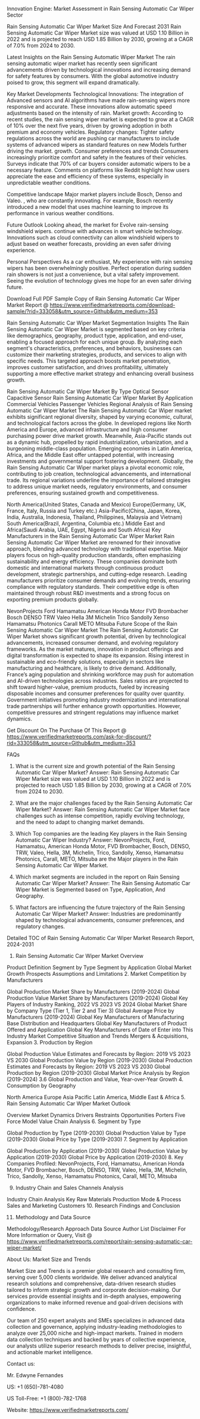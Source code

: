 Innovation Engine: Market Assessment in Rain Sensing Automatic Car Wiper Sector


Rain Sensing Automatic Car Wiper Market Size And Forecast 2031
Rain Sensing Automatic Car Wiper Market size was valued at USD 1.10 Billion in 2022 and is projected to reach USD 1.85 Billion by 2030, growing at a CAGR of 7.0% from 2024 to 2030.

Latest Insights on the Rain Sensing Automatic Wiper Market
The rain sensing automatic wiper market has recently seen significant advancements driven by technological innovations and increasing demand for safety features by consumers. With the global automotive industry poised to grow, this segment will expand dramatically.

Key Market Developments
Technological Innovations: The integration of Advanced sensors and AI algorithms have made rain-sensing wipers more responsive and accurate. These innovations allow automatic speed adjustments based on the intensity of rain.
Market growth: According to recent studies, the rain sensing wiper market is expected to grow at a CAGR of 10% over the next five years, driven by growing adoption in both premium and economy vehicles.
Regulatory changes: Tighter safety regulations across the world are pushing car manufacturers to include systems of advanced wipers as standard features on new Models further driving the market. growth.
Consumer preferences and trends
Consumers increasingly prioritize comfort and safety in the features of their vehicles. Surveys indicate that 70% of car buyers consider automatic wipers to be a necessary feature. Comments on platforms like Reddit highlight how users appreciate the ease and efficiency of these systems, especially in unpredictable weather conditions.

Competitive landscape
Major market players include Bosch, Denso and Valeo. , who are constantly innovating. For example, Bosch recently introduced a new model that uses machine learning to improve its performance in various weather conditions.

Future Outlook
Looking ahead, the market for Evolve rain-sensing windshield wipers. continue with advances in smart vehicle technology. Innovations such as cloud connectivity can allow windshield wipers to adjust based on weather forecasts, providing an even safer driving experience.

Personal Perspectives
As a car enthusiast, My experience with rain sensing wipers has been overwhelmingly positive. Perfect operation during sudden rain showers is not just a convenience, but a vital safety improvement. Seeing the evolution of technology gives me hope for an even safer driving future.

Download Full PDF Sample Copy of Rain Sensing Automatic Car Wiper Market Report @ https://www.verifiedmarketreports.com/download-sample/?rid=333058&utm_source=Github&utm_medium=353

Rain Sensing Automatic Car Wiper Market Segmentation Insights
The Rain Sensing Automatic Car Wiper Market is segmented based on key criteria like demographics, geography, product type, application, and end-user, enabling a focused approach for each unique group. By analyzing each segment's characteristics, preferences, and behaviors, businesses can customize their marketing strategies, products, and services to align with specific needs. This targeted approach boosts market penetration, improves customer satisfaction, and drives profitability, ultimately supporting a more effective market strategy and enhancing overall business growth.

Rain Sensing Automatic Car Wiper Market By Type
Optical Sensor
Capacitive Sensor
Rain Sensing Automatic Car Wiper Market By Application
Commercial Vehicles
Passenger Vehicles
Regional Analysis of Rain Sensing Automatic Car Wiper Market
The Rain Sensing Automatic Car Wiper market exhibits significant regional diversity, shaped by varying economic, cultural, and technological factors across the globe. In developed regions like North America and Europe, advanced infrastructure and high consumer purchasing power drive market growth. Meanwhile, Asia-Pacific stands out as a dynamic hub, propelled by rapid industrialization, urbanization, and a burgeoning middle-class population. Emerging economies in Latin America, Africa, and the Middle East offer untapped potential, with increasing investments and governmental support fostering development. Globally, the Rain Sensing Automatic Car Wiper market plays a pivotal economic role, contributing to job creation, technological advancements, and international trade. Its regional variations underline the importance of tailored strategies to address unique market needs, regulatory environments, and consumer preferences, ensuring sustained growth and competitiveness.

North America(United States, Canada and Mexico)
Europe(Germany, UK, France, Italy, Russia and Turkey etc.)
Asia-Pacific(China, Japan, Korea, India, Australia, Indonesia, Thailand, Philippines, Malaysia and Vietnam)
South America(Brazil, Argentina, Columbia etc.)
Middle East and Africa(Saudi Arabia, UAE, Egypt, Nigeria and South Africa)
Key Manufacturers in the Rain Sensing Automatic Car Wiper Market
Rain Sensing Automatic Car Wiper Market are renowned for their innovative approach, blending advanced technology with traditional expertise. Major players focus on high-quality production standards, often emphasizing sustainability and energy efficiency. These companies dominate both domestic and international markets through continuous product development, strategic partnerships, and cutting-edge research. Leading manufacturers prioritize consumer demands and evolving trends, ensuring compliance with regulatory standards. Their competitive edge is often maintained through robust R&D investments and a strong focus on exporting premium products globally.

NevonProjects
Ford
Hamamatsu
American Honda Motor
FVD Brombacher
Bosch
DENSO
TRW
Valeo
Hella
3M
Michelin
Trico
Sandolly
Xenso
Hamamatsu Photonics
Carall
METO
Mitsuba
Future Scope of the Rain Sensing Automatic Car Wiper Market
The Rain Sensing Automatic Car Wiper Market shows significant growth potential, driven by technological advancements, increased consumer demand, and evolving regulatory frameworks. As the market matures, innovation in product offerings and digital transformation is expected to shape its expansion. Rising interest in sustainable and eco-friendly solutions, especially in sectors like manufacturing and healthcare, is likely to drive demand. Additionally, France’s aging population and shrinking workforce may push for automation and AI-driven technologies across industries. Sales ratios are projected to shift toward higher-value, premium products, fueled by increasing disposable incomes and consumer preferences for quality over quantity. Government initiatives promoting industry modernization and international trade partnerships will further enhance growth opportunities. However, competitive pressures and stringent regulations may influence market dynamics.

Get Discount On The Purchase Of This Report @ https://www.verifiedmarketreports.com/ask-for-discount/?rid=333058&utm_source=Github&utm_medium=353

FAQs
1. What is the current size and growth potential of the Rain Sensing Automatic Car Wiper Market?
Answer: Rain Sensing Automatic Car Wiper Market size was valued at USD 1.10 Billion in 2022 and is projected to reach USD 1.85 Billion by 2030, growing at a CAGR of 7.0% from 2024 to 2030.

2. What are the major challenges faced by the Rain Sensing Automatic Car Wiper Market?
Answer: Rain Sensing Automatic Car Wiper Market face challenges such as intense competition, rapidly evolving technology, and the need to adapt to changing market demands.

3. Which Top companies are the leading Key players in the Rain Sensing Automatic Car Wiper Industry?
Answer: NevonProjects, Ford, Hamamatsu, American Honda Motor, FVD Brombacher, Bosch, DENSO, TRW, Valeo, Hella, 3M, Michelin, Trico, Sandolly, Xenso, Hamamatsu Photonics, Carall, METO, Mitsuba are the Major players in the Rain Sensing Automatic Car Wiper Market.

4. Which market segments are included in the report on Rain Sensing Automatic Car Wiper Market?
Answer: The Rain Sensing Automatic Car Wiper Market is Segmented based on Type, Application, And Geography.

5. What factors are influencing the future trajectory of the Rain Sensing Automatic Car Wiper Market?
Answer: Industries are predominantly shaped by technological advancements, consumer preferences, and regulatory changes.

Detailed TOC of Rain Sensing Automatic Car Wiper Market Research Report, 2024-2031
1. Rain Sensing Automatic Car Wiper Market Overview

Product Definition
Segment by Type
Segment by Application
Global Market Growth Prospects
Assumptions and Limitations
2. Market Competition by Manufacturers

Global Production Market Share by Manufacturers (2019-2024)
Global Production Value Market Share by Manufacturers (2019-2024)
Global Key Players of Industry Ranking, 2022 VS 2023 VS 2024
Global Market Share by Company Type (Tier 1, Tier 2 and Tier 3)
Global Average Price by Manufacturers (2019-2024)
Global Key Manufacturers of Manufacturing Base Distribution and Headquarters
Global Key Manufacturers of Product Offered and Application
Global Key Manufacturers of Date of Enter into This Industry
Market Competitive Situation and Trends
Mergers & Acquisitions, Expansion
3. Production by Region

Global Production Value Estimates and Forecasts by Region: 2019 VS 2023 VS 2030
Global Production Value by Region (2019-2030)
Global Production Estimates and Forecasts by Region: 2019 VS 2023 VS 2030
Global Production by Region (2019-2030)
Global Market Price Analysis by Region (2019-2024) 3.6 Global Production and Value, Year-over-Year Growth
4. Consumption by Geography

North America
Europe
Asia Pacific
Latin America, Middle East & Africa
5. Rain Sensing Automatic Car Wiper Market Outlook

Overview
Market Dynamics
Drivers
Restraints
Opportunities
Porters Five Force Model
Value Chain Analysis 
6. Segment by Type

Global Production by Type (2019-2030)
Global Production Value by Type (2019-2030)
Global Price by Type (2019-2030)
7. Segment by Application

Global Production by Application (2019-2030)
Global Production Value by Application (2019-2030)
Global Price by Application (2019-2030)
8. Key Companies Profiled: NevonProjects, Ford, Hamamatsu, American Honda Motor, FVD Brombacher, Bosch, DENSO, TRW, Valeo, Hella, 3M, Michelin, Trico, Sandolly, Xenso, Hamamatsu Photonics, Carall, METO, Mitsuba

9. Industry Chain and Sales Channels Analysis

Industry Chain Analysis
Key Raw Materials
Production Mode & Process
Sales and Marketing
Customers
10. Research Findings and Conclusion

11. Methodology and Data Source

Methodology/Research Approach
Data Source
Author List
Disclaimer
For More Information or Query, Visit @ https://www.verifiedmarketreports.com/report/rain-sensing-automatic-car-wiper-market/

About Us: Market Size and Trends

Market Size and Trends is a premier global research and consulting firm, serving over 5,000 clients worldwide. We deliver advanced analytical research solutions and comprehensive, data-driven research studies tailored to inform strategic growth and corporate decision-making. Our services provide essential insights and in-depth analyses, empowering organizations to make informed revenue and goal-driven decisions with confidence.

Our team of 250 expert analysts and SMEs specializes in advanced data collection and governance, applying industry-leading methodologies to analyze over 25,000 niche and high-impact markets. Trained in modern data collection techniques and backed by years of collective experience, our analysts utilize superior research methods to deliver precise, insightful, and actionable market intelligence.

Contact us:

Mr. Edwyne Fernandes

US: +1 (650)-781-4080

US Toll-Free: +1 (800)-782-1768

Website: https://www.verifiedmarketreports.com/
